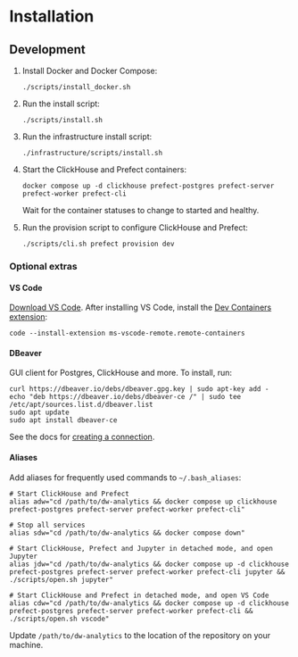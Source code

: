# Installation

## Development

1. Install Docker and Docker Compose:

    ```shell
    ./scripts/install_docker.sh
    ```

2. Run the install script:

    ```shell
    ./scripts/install.sh
    ```

3. Run the infrastructure install script:

    ```shell
    ./infrastructure/scripts/install.sh
    ```

4. Start the ClickHouse and Prefect containers:

    ```shell
    docker compose up -d clickhouse prefect-postgres prefect-server prefect-worker prefect-cli
    ```

    Wait for the container statuses to change to started and healthy.

5. Run the provision script to configure ClickHouse and Prefect:

    ```shell
    ./scripts/cli.sh prefect provision dev
    ```

### Optional extras

#### VS Code

[Download VS Code](https://code.visualstudio.com/). After installing VS Code, install the [Dev Containers extension](https://marketplace.visualstudio.com/items?itemName=ms-vscode-remote.remote-containers):

```shell
code --install-extension ms-vscode-remote.remote-containers
```

#### DBeaver

GUI client for Postgres, ClickHouse and more. To install, run:

```shell
curl https://dbeaver.io/debs/dbeaver.gpg.key | sudo apt-key add -
echo "deb https://dbeaver.io/debs/dbeaver-ce /" | sudo tee /etc/apt/sources.list.d/dbeaver.list
sudo apt update
sudo apt install dbeaver-ce
```

See the docs for [creating a connection](https://github.com/dbeaver/dbeaver/wiki/Create-Connection).

#### Aliases

Add aliases for frequently used commands to `~/.bash_aliases`:

```shell
# Start ClickHouse and Prefect
alias adw="cd /path/to/dw-analytics && docker compose up clickhouse prefect-postgres prefect-server prefect-worker prefect-cli"

# Stop all services
alias sdw="cd /path/to/dw-analytics && docker compose down"

# Start ClickHouse, Prefect and Jupyter in detached mode, and open Jupyter
alias jdw="cd /path/to/dw-analytics && docker compose up -d clickhouse prefect-postgres prefect-server prefect-worker prefect-cli jupyter && ./scripts/open.sh jupyter"

# Start ClickHouse and Prefect in detached mode, and open VS Code
alias cdw="cd /path/to/dw-analytics && docker compose up -d clickhouse prefect-postgres prefect-server prefect-worker prefect-cli && ./scripts/open.sh vscode"
```

Update `/path/to/dw-analytics` to the location of the repository on your machine.
